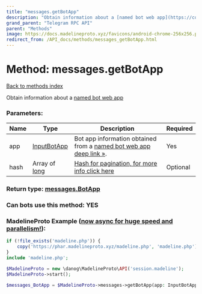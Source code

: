 ```yaml
---
title: "messages.getBotApp"
description: "Obtain information about a [named bot web app](https://core.telegram.org/api/bots/webapps#named-bot-web-apps)"
grand_parent: "Telegram RPC API"
parent: "Methods"
image: https://docs.madelineproto.xyz/favicons/android-chrome-256x256.png
redirect_from: /API_docs/methods/messages_getBotApp.html
---
```

# Method: messages.getBotApp
[Back to methods index](index.html)



Obtain information about a [named bot web app](https://core.telegram.org/api/bots/webapps#named-bot-web-apps)

### Parameters:

| Name     |    Type       | Description | Required |
|----------|---------------|-------------|----------|
|app|[InputBotApp](/API_docs/types/InputBotApp.html) | Bot app information obtained from a [named bot web app deep link »](https://core.telegram.org/api/links#named-bot-web-app-links). | Yes|
|hash|Array of [long](/API_docs/types/long.html) | [Hash for pagination, for more info click here](https://core.telegram.org/api/offsets#hash-generation) | Optional|


### Return type: [messages.BotApp](/API_docs/types/messages.BotApp.html)

### Can bots use this method: **YES**


### MadelineProto Example ([now async for huge speed and parallelism!](https://docs.madelineproto.xyz/docs/ASYNC.html)):


```php
if (!file_exists('madeline.php')) {
    copy('https://phar.madelineproto.xyz/madeline.php', 'madeline.php');
}
include 'madeline.php';

$MadelineProto = new \danog\MadelineProto\API('session.madeline');
$MadelineProto->start();

$messages_BotApp = $MadelineProto->messages->getBotApp(app: InputBotApp, hash: [long, long], );
```

